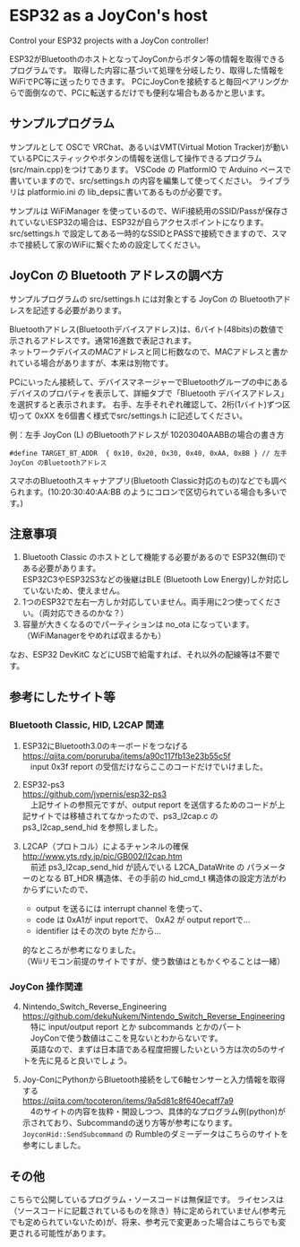 # ESP32 as a JoyCon's host
Control your ESP32 projects with a JoyCon controller! 

ESP32がBluetoothのホストとなってJoyConからボタン等の情報を取得できるプログラムです。
取得した内容に基づいて処理を分岐したり、取得した情報をWiFiでPC等に送ったりできます。
PCにJoyConを接続すると毎回ペアリングからで面倒なので、PCに転送するだけでも便利な場合もあるかと思います。

## サンプルプログラム
サンプルとして OSCで VRChat、あるいはVMT(Virtual Motion Tracker)が動いているPCにスティックやボタンの情報を送信して操作できるプログラム(src/main.cpp)をつけてあります。
VSCode の PlatformIO で Arduino ベースで書いていますので、src/settings.h の内容を編集して使ってください。
ライブラリは platformio.ini の lib_depsに書いてあるものが必要です。

サンプルは WiFiManager を使っているので、WiFi接続用のSSID/Passが保存されていないESP32の場合は、ESP32が自らアクセスポイントになります。src/settings.h で設定してある一時的なSSIDとPASSで接続できますので、スマホで接続して家のWiFiに繋ぐための設定してください。

## JoyCon の Bluetooth アドレスの調べ方
サンプルプログラムの src/settings.h には対象とする JoyCon の Bluetoothアドレスを記述する必要があります。

Bluetoothアドレス(Bluetoothデバイスアドレス)は、6バイト(48bits)の数値で示されるアドレスです。通常16進数で表記されます。<br>
ネットワークデバイスのMACアドレスと同じ桁数なので、MACアドレスと書かれている場合がありますが、本来は別物です。

PCにいったん接続して、デバイスマネージャーでBluetoothグループの中にあるデバイスのプロパティを表示して、詳細タブで「Bluetooth デバイスアドレス」を選択すると表示されます。
右手、左手それぞれ確認して、2桁(1バイト)ずつ区切って 0xXX を6個書く様式でsrc/settings.h に記述してください。

例：左手 JoyCon (L) のBluetoothアドレスが 10203040AABBの場合の書き方

`#define TARGET_BT_ADDR  { 0x10, 0x20, 0x30, 0x40, 0xAA, 0xBB } // 左手JoyCon のBluetoothアドレス`

スマホのBluetoothスキャナアプリ(Bluetooth Classic対応のもの)などでも調べられます。(10:20:30:40:AA:BB のようにコロンで区切られている場合も多いです。)

## 注意事項
1. Bluetooth Classic のホストとして機能する必要があるので ESP32(無印)である必要があります。<br>ESP32C3やESP32S3などの後継はBLE (Bluetooth Low Energy)しか対応していないため、使えません。
2. 1つのESP32で左右一方しか対応していません。両手用に2つ使ってください。（両対応できるのかな？）
3. 容量が大きくなるのでパーティションは no_ota になっています。（WiFiManagerをやめれば収まるかも）

なお、ESP32 DevKitC などにUSBで給電すれば、それ以外の配線等は不要です。

## 参考にしたサイト等
### Bluetooth Classic, HID, L2CAP 関連
1. ESP32にBluetooth3.0のキーボードをつなげる<br>
https://qiita.com/poruruba/items/a90c117fb13e23b55c5f<br>
　input 0x3f report の受信だけならここのコードだけでいけました。

2. ESP32-ps3<br>
https://github.com/jvpernis/esp32-ps3<br>
　上記サイトの参照元ですが、output report を送信するためのコードが上記サイトでは移植されてなかったので、ps3_l2cap.c の ps3_l2cap_send_hid を参照しました。

3. L2CAP（プロトコル）によるチャンネルの確保<br>
http://www.yts.rdy.jp/pic/GB002/l2cap.htm<br>
　前述 ps3_l2cap_send_hid が読んでいる L2CA_DataWrite の パラメーターのとなる BT_HDR 構造体、その手前の hid_cmd_t 構造体の設定方法がわからずにいたので、
    - output を送るには interrupt channel を使って、
    - code は 0xA1が input reportで、 0xA2 が output reportで…
    - identifier はその次の byte だから…

    的なところが参考になりました。<br>
（Wiiリモコン前提のサイトですが、使う数値はともかくやることは一緒）

### JoyCon 操作関連
4. Nintendo_Switch_Reverse_Engineering<br>
https://github.com/dekuNukem/Nintendo_Switch_Reverse_Engineering<br>
　特に input/output report とか subcommands とかのパート<br>
　JoyConで使う数値はここを見ないとわからないです。<br>
　英語なので、まずは日本語である程度把握したいという方は次の5のサイトを先に見ると良いでしょう。<br>

5. Joy-ConにPythonからBluetooth接続をして6軸センサーと入力情報を取得する<br>
https://qiita.com/tocoteron/items/9a5d81c8f640ecaff7a9<br>
　4のサイトの内容を抜粋・開設しつつ、具体的なプログラム例(python)が示されており、Subcommandの送り方等が参考になります。<br>
 `JoyconHid::SendSubcommand` の Rumbleのダミーデータはこちらのサイトを参考にしました。

## その他
こちらで公開しているプログラム・ソースコードは無保証です。
ライセンスは（ソースコードに記載されているものを除き）特に定められていません(参考元でも定められていないため)が、将来、参考元で変更あった場合はこちらでも変更される可能性があります。
